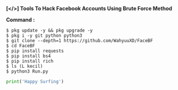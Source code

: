 <b>[</>] Tools To Hack Facebook Accounts Using Brute Force Method</b>

<b></b>
<b>Command : </b>
```
$ pkg update -y && pkg upgrade -y
$ pkg i -y git python python3
$ git clone --depth=1 https://github.com/WahyuuXD/FaceBF
$ cd FaceBF
$ pip install requests
$ pip install bs4
$ pip install rich
$ ls (L kecil)
$ python3 Run.py
```
```python
print('Happy Surfing')
